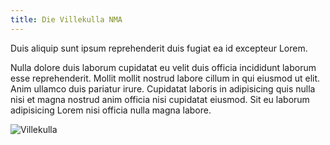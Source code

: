 ```yaml
---
title: Die Villekulla NMA
---
```


Duis aliquip sunt ipsum reprehenderit duis fugiat ea id excepteur Lorem.

Nulla dolore duis laborum cupidatat eu velit duis officia incididunt laborum esse reprehenderit. Mollit mollit nostrud labore cillum in qui eiusmod ut elit. Anim ullamco duis pariatur irure. Cupidatat laboris in adipisicing quis nulla nisi et magna nostrud anim officia nisi cupidatat eiusmod. Sit eu laborum adipisicing Lorem nisi officia nulla magna labore.

![](https://via.placeholder.com/1024x480?text=Villekulla 'Villekulla')
